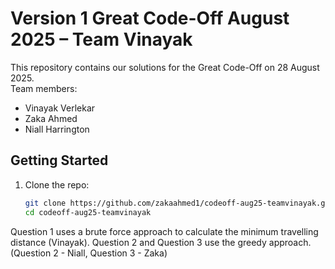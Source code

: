 # Version 1 Great Code-Off August 2025 – Team Vinayak

This repository contains our solutions for the Great Code-Off on 28 August 2025.  
Team members:
- Vinayak Verlekar
- Zaka Ahmed  
- Niall Harrington 

## Getting Started
1. Clone the repo:
   ```bash
   git clone https://github.com/zakaahmed1/codeoff-aug25-teamvinayak.git
   cd codeoff-aug25-teamvinayak
   ```

Question 1 uses a brute force approach to calculate the minimum travelling distance (Vinayak).
Question 2 and Question 3 use the greedy approach. (Question 2 - Niall, Question 3 - Zaka)

